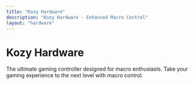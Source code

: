 ```yaml
---
title: "Kozy Hardware"
description: "Kozy Hardware - Enhanced Macro Control"
layout: "hardware"
---
```


# Kozy Hardware

The ultimate gaming controller designed for macro enthusiasts. Take your gaming experience to the next level with macro control.
